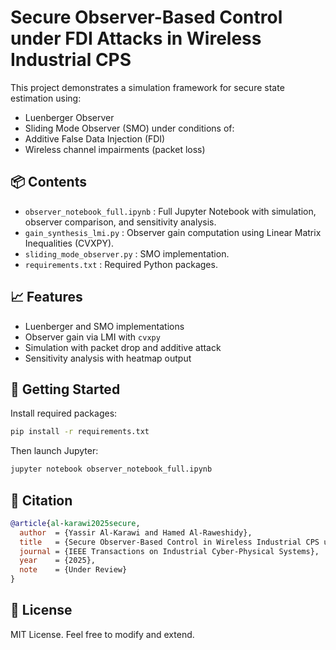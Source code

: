 
# Secure Observer-Based Control under FDI Attacks in Wireless Industrial CPS

This project demonstrates a simulation framework for secure state estimation using:
- Luenberger Observer
- Sliding Mode Observer (SMO)
under conditions of:
- Additive False Data Injection (FDI)
- Wireless channel impairments (packet loss)

## 📦 Contents

- `observer_notebook_full.ipynb` : Full Jupyter Notebook with simulation, observer comparison, and sensitivity analysis.
- `gain_synthesis_lmi.py` : Observer gain computation using Linear Matrix Inequalities (CVXPY).
- `sliding_mode_observer.py` : SMO implementation.
- `requirements.txt` : Required Python packages.

## 📈 Features

- Luenberger and SMO implementations
- Observer gain via LMI with `cvxpy`
- Simulation with packet drop and additive attack
- Sensitivity analysis with heatmap output

## 🚀 Getting Started

Install required packages:
```bash
pip install -r requirements.txt
```

Then launch Jupyter:
```bash
jupyter notebook observer_notebook_full.ipynb
```

## 🔗 Citation

```bibtex
@article{al-karawi2025secure,
  author  = {Yassir Al-Karawi and Hamed Al-Raweshidy},
  title   = {Secure Observer-Based Control in Wireless Industrial CPS under Probabilistic FDI Attacks},
  journal = {IEEE Transactions on Industrial Cyber-Physical Systems},
  year    = {2025},
  note    = {Under Review}
}
```

## 🧠 License
MIT License. Feel free to modify and extend.
